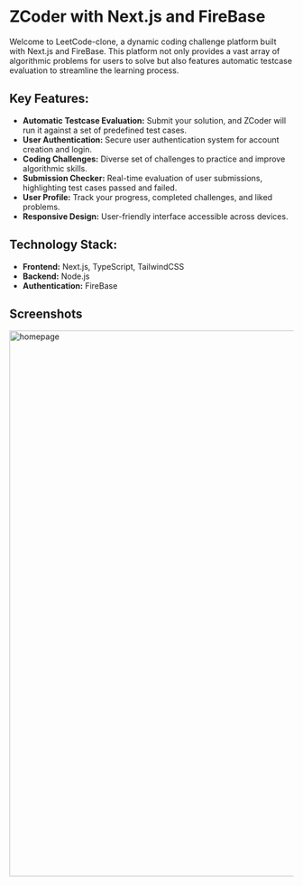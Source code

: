 
# ZCoder with Next.js and FireBase

Welcome to LeetCode-clone, a dynamic coding challenge platform built with Next.js and FireBase. This platform not only provides a vast array of algorithmic problems for users to solve but also features automatic testcase evaluation to streamline the learning process.


## Key Features:


- **Automatic Testcase Evaluation:** Submit your solution, and ZCoder will run it against a set of predefined test cases.
- **User Authentication:** Secure user authentication system for account creation and login.
- **Coding Challenges:** Diverse set of challenges to practice and improve algorithmic skills.
- **Submission Checker:** Real-time evaluation of user submissions, highlighting test cases passed and failed.
- **User Profile:** Track your progress, completed challenges, and liked problems.
- **Responsive Design:** User-friendly interface accessible across devices.


## Technology Stack:

- **Frontend:** Next.js, TypeScript, TailwindCSS
- **Backend:** Node.js
- **Authentication:** FireBase


## Screenshots



<img width="1918" height="968" alt="homepage" src="https://github.com/user-attachments/assets/e2997dda-ce63-4f59-81c1-dd0d7f90ac24" />




